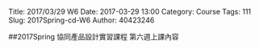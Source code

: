 Title: 2017/03/29 W6
Date: 2017-03-29 13:00
Category: Course
Tags: 111
Slug: 2017Spring-cd-W6
Author: 40423246

##2017Spring 協同產品設計實習課程  第六週上課內容

<!-- PELICAN_END_SUMMARY -->



